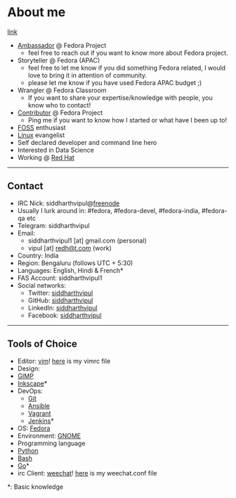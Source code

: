 About me
===

[link](distributed-regression-#130\-Console\-[Jenkins]_files.html)


* [Ambassador](https://fedoraproject.org/wiki/Ambassadors) @ Fedora Project
    - feel free to reach out if you want to know more about Fedora project.
* Storyteller @ Fedora (APAC)
    - feel free to let me know if you did something Fedora related, I would love to bring it in attention of community.
    - please let me know if you have used Fedora APAC budget ;)
* Wrangler @ Fedora Classroom
    - If you want to share your expertise/knowledge with people, you know who to contact!
* [Contributor](https://badges.fedoraproject.org/user/siddharthvipul1) @ Fedora Project
    - Ping me if you want to know how I started or what have I been up to!
* [FOSS](https://en.wikipedia.org/wiki/Free_and_open-source_software) enthusiast
* [Linux](https://www.linux.org/) evangelist
* Self declared developer and command line hero
* Interested in Data Science
* Working @ [Red Hat](https://www.redhat.com/en)

---
## Contact
* IRC Nick: siddharthvipul@[freenode](http://freenode.net/)
* Usually I lurk around in: #fedora, #fedora-devel, #fedora-india, #fedora-qa etc
* Telegram: siddharthvipul
* Email: 
  * siddharthvipul1 [at] gmail.com (personal) 
  * vipul [at] redh@t.com (work)
* Country: India
* Region: Bengaluru (follows UTC + 5:30)
* Languages: English, Hindi & French\*
* FAS Account: siddharthvipul1
* Social networks:
  * Twitter: [siddharthvipul](https://www.twitter.com/siddharthvipul)
  * GitHub: [siddharthvipul](https://www.github.com/siddharthvipul)
  * LinkedIn: [siddharthvipul](https://www.linkedin.com/in/siddharthvipul)
  * Facebook: [siddharthvipul](https://www.fb.com/siddharthvipul)

---
## Tools of Choice
* Editor: [vim](https://www.vim.org/)! [here](https://gist.github.com/siddharthvipul/2279675d3e4f7afae4d96ac4d723c7ef) is my vimrc file
* Design:
 * [GIMP](https://www.gimp.org/)
 * [Inkscape](https://www.inkscape.org)\*
* DevOps: 
  * [Git](https://git-scm.com)
  * [Ansible](https://www.ansible.com)
  * [Vagrant](https://www.vagrantup.com/)
  * [Jenkins](https://jenkins.io)\*
* OS: [Fedora](https://fedoraproject.org)
* Environment: [GNOME](https://www.gnome.org)
* Programming language
 * [Python](https://www.python.org)
 * [Bash](https://www.gnu.org/software/bash/)
 * [Go](https://golang.org/)\*
* irc Client: [weechat](https://weechat.org/)! [here](https://gist.github.com/siddharthvipul/0af9a315d02198bc3cfb7f4eabb1072e) is my weechat.conf file


\*: Basic knowledge
